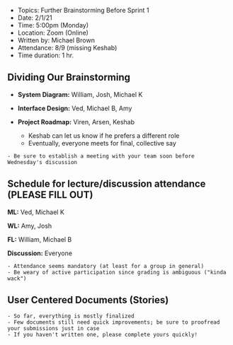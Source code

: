 - Topics: Further Brainstorming Before Sprint 1
- Date: 2/1/21 
- Time: 5:00pm (Monday)
- Location: Zoom (Online)
- Written by: Michael Brown
- Attendance: 8/9 (missing Keshab)
- Time duration: 1 hr.

## Dividing Our Brainstorming

- **System Diagram:** William, Josh, Michael K

- **Interface Design:** Ved, Michael B, Amy

- **Project Roadmap:** Viren, Arsen, Keshab
  * Keshab can let us know if he prefers a different role
  * Eventually, everyone meets for final, collective say
  
```
- Be sure to establish a meeting with your team soon before Wednesday's discussion
```

## Schedule for lecture/discussion attendance (PLEASE FILL OUT)

**ML:** Ved, Michael K

**WL:** Amy, Josh

**FL:** William, Michael B

**Discussion:** Everyone
```
- Attendance seems mandatory (at least for a group in general)
- Be weary of active participation since grading is ambiguous ("kinda wack")
```

## User Centered Documents (Stories)
```
- So far, everything is mostly finalized
- Few documents still need quick improvements; be sure to proofread your submissions just in case
- If you haven't written one, please complete yours quickly!
```
